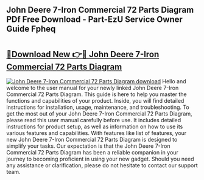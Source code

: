 ## John Deere 7-Iron Commercial 72 Parts Diagram PDf Free Download - Part-EzU Service Owner Guide Fpheq

# <h2><a href="http://dfjzorv.blite.top/?on=John+Deere+7-Iron+Commercial+72+Parts+Diagram">🔗Download New 👉🔴 John Deere 7-Iron Commercial 72 Parts Diagram</a></h2>

[![John Deere 7-Iron Commercial 72 Parts Diagram download](https://i.imgur.com/lujVjoI.png)](http://dfjzorv.blite.top/?on=John+Deere+7-Iron+Commercial+72+Parts+Diagram)
Hello and welcome to the user manual for your newly linked John Deere 7-Iron Commercial 72 Parts Diagram. This guide is here to help you master the functions and capabilities of your product. Inside, you will find detailed instructions for installation, usage, maintenance, and troubleshooting. To get the most out of your John Deere 7-Iron Commercial 72 Parts Diagram, please read this user manual carefully before use. It includes detailed instructions for product setup, as well as information on how to use its various features and capabilities. With features like list of features, your new John Deere 7-Iron Commercial 72 Parts Diagram is designed to simplify your tasks. Our expectation is that the John Deere 7-Iron Commercial 72 Parts Diagram has been a reliable companion in your journey to becoming proficient in using your new gadget. Should you need any assistance or clarification, please do not hesitate to contact our support team.
